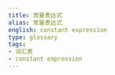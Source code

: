 ```yaml
---
title: 常量表达式
alias: 常量表达式
english: constant expression
type: glossary
tags:
- 词汇表
- constant expression
---
```

